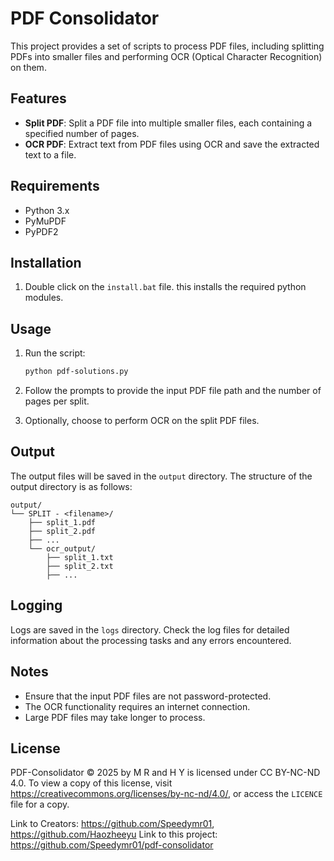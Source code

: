 # PDF Consolidator

This project provides a set of scripts to process PDF files, including splitting PDFs into smaller files and performing OCR (Optical Character Recognition) on them.

## Features

- **Split PDF**: Split a PDF file into multiple smaller files, each containing a specified number of pages.
- **OCR PDF**: Extract text from PDF files using OCR and save the extracted text to a file.

## Requirements

- Python 3.x
- PyMuPDF
- PyPDF2

## Installation

1. Double click on the `install.bat` file. this installs the required python modules.

## Usage

1. Run the script:
    ```sh
    python pdf-solutions.py
    ```

2. Follow the prompts to provide the input PDF file path and the number of pages per split.

3. Optionally, choose to perform OCR on the split PDF files.

## Output

The output files will be saved in the `output` directory. The structure of the output directory is as follows:

```
output/
└── SPLIT - <filename>/
    ├── split_1.pdf
    ├── split_2.pdf
    ├── ...
    └── ocr_output/
        ├── split_1.txt
        ├── split_2.txt
        ├── ...
```

## Logging

Logs are saved in the `logs` directory. Check the log files for detailed information about the processing tasks and any errors encountered.

## Notes

- Ensure that the input PDF files are not password-protected.
- The OCR functionality requires an internet connection.
- Large PDF files may take longer to process.

## License

PDF-Consolidator © 2025 by M R and H Y is licensed under CC BY-NC-ND 4.0. To view a copy of this license, visit https://creativecommons.org/licenses/by-nc-nd/4.0/, or access the `LICENCE` file for a copy.

Link to Creators: https://github.com/Speedymr01, https://github.com/Haozheeyu
Link to this project: https://github.com/Speedymr01/pdf-consolidator
